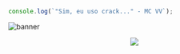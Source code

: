 ```js
console.log(`"Sim, eu uso crack..." - MC VV`);
```
![banner](https://github.com/Niximkk/Niximkk/assets/85513545/f341d119-f288-4f73-a499-63ec67826a73)

<p align="center">
  <a href="https://skillicons.dev">
    <img src="https://skillicons.dev/icons?i=git,github,arduino,cpp,nodejs,express,electron,npm,py,zig,lua,html,css,js,vscode,cloudflare" />
  </a>
</p>
